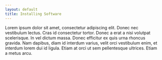 ```yaml
---
layout: default
title: Installing Software
---
```


Lorem ipsum dolor sit amet, consectetur adipiscing elit. Donec nec vestibulum lectus. Cras id consectetur tortor. Donec a erat a nisi volutpat scelerisque. In vel dictum massa. Donec efficitur ex quis urna rhoncus gravida. Nam dapibus, diam id interdum varius, velit orci vestibulum enim, et interdum lorem dui id ligula. Etiam at orci ut sem pellentesque ultrices. Etiam a metus arcu. 
